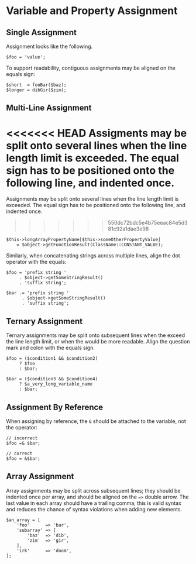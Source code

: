 Variable and Property Assignment
================================

Single Assignment
-----------------

Assignment looks like the following.

    $foo = 'value';

To support readability, contiguous assignments may be aligned on the equals
sign:

    $short  = fooBar($baz);
    $longer = dibGir($zim);


Multi-Line Assignment
---------------------

<<<<<<< HEAD
Assigments may be split onto several lines when the line length limit is
exceeded. The equal sign has to be positioned onto the following line, and
indented once.
=======
Assignments may be split onto several lines when the line length limit is exceeded. The equal sign has to be positioned onto the following line, and indented once.
>>>>>>> 550dc72bdc5e4b75eeac84e5d381c92a1dae3e98

    $this->longArrayPropertyName[$this->someOtherPropertyValue]
        = $object->getFunctionResult(ClassName::CONSTANT_VALUE);

Similarly, when concatenating strings across multiple lines, align the dot
operator with the equals:

    $foo = 'prefix string '
         . $object->getSomeStringResult()
         . 'suffix string';

    $bar .= 'prefix string '
          . $object->getSomeStringResult()
          . 'suffix string';


Ternary Assignment
------------------

Ternary assignments may be split onto subsequent lines when the exceed the
line length limit, or when the would be more readable. Align the question mark
and colon with the equals sign.

    $foo = ($condition1 && $condition2)
         ? $foo
         : $bar;

    $bar = ($condition3 && $condition4)
         ? $a_very_long_variable_name
         : $bar;


Assignment By Reference
-----------------------

When assigning by reference, the `&` should be attached to the variable, not
the operator:

    // incorrect
    $foo =& $bar;
    
    // correct
    $foo = &$bar;


Array Assignment
----------------

Array assignments may be split across subsequent lines; they should be
indented once per array, and should be aligned on the `=>` double arrow. The
last value in each array should have a trailing comma; this is valid syntax
and reduces the chance of syntax violations when adding new elements.

    $an_array = [
        'foo'      => 'bar',
        'subarray' => [
            'baz'  => 'dib',
            'zim'  => 'gir',
        ],
        'irk'      => 'doom',
    ];


